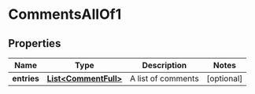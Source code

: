 

# CommentsAllOf1


## Properties

| Name | Type | Description | Notes |
|------------ | ------------- | ------------- | -------------|
|**entries** | [**List&lt;CommentFull&gt;**](CommentFull.md) | A list of comments |  [optional] |



